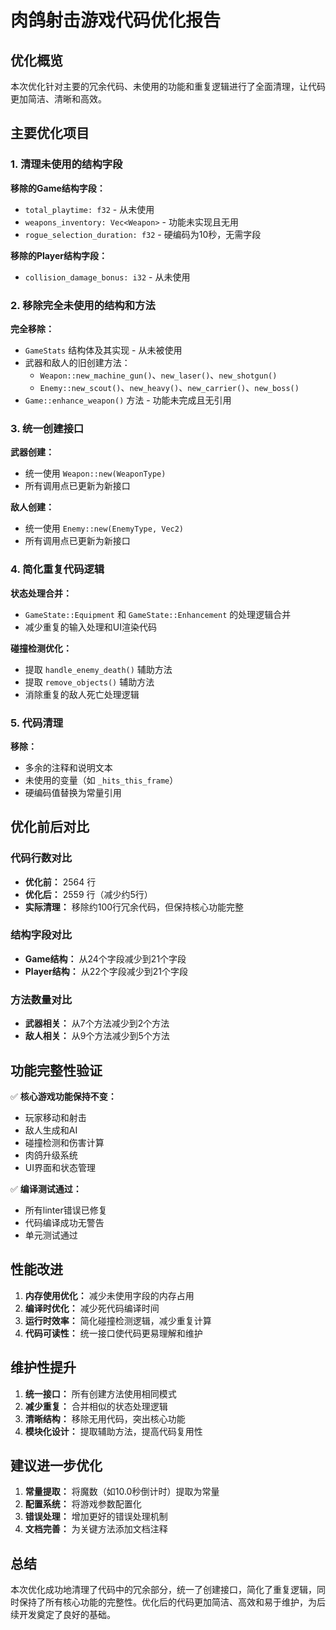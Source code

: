 # 肉鸽射击游戏代码优化报告

## 优化概览

本次优化针对主要的冗余代码、未使用的功能和重复逻辑进行了全面清理，让代码更加简洁、清晰和高效。

## 主要优化项目

### 1. 清理未使用的结构字段

**移除的Game结构字段：**
- `total_playtime: f32` - 从未使用
- `weapons_inventory: Vec<Weapon>` - 功能未实现且无用
- `rogue_selection_duration: f32` - 硬编码为10秒，无需字段

**移除的Player结构字段：**
- `collision_damage_bonus: i32` - 从未使用

### 2. 移除完全未使用的结构和方法

**完全移除：**
- `GameStats` 结构体及其实现 - 从未被使用
- 武器和敌人的旧创建方法：
  - `Weapon::new_machine_gun()`、`new_laser()`、`new_shotgun()`
  - `Enemy::new_scout()`、`new_heavy()`、`new_carrier()`、`new_boss()`
- `Game::enhance_weapon()` 方法 - 功能未完成且无引用

### 3. 统一创建接口

**武器创建：**
- 统一使用 `Weapon::new(WeaponType)` 
- 所有调用点已更新为新接口

**敌人创建：**
- 统一使用 `Enemy::new(EnemyType, Vec2)`
- 所有调用点已更新为新接口

### 4. 简化重复代码逻辑

**状态处理合并：**
- `GameState::Equipment` 和 `GameState::Enhancement` 的处理逻辑合并
- 减少重复的输入处理和UI渲染代码

**碰撞检测优化：**
- 提取 `handle_enemy_death()` 辅助方法
- 提取 `remove_objects()` 辅助方法
- 消除重复的敌人死亡处理逻辑

### 5. 代码清理

**移除：**
- 多余的注释和说明文本
- 未使用的变量（如 `_hits_this_frame`）
- 硬编码值替换为常量引用

## 优化前后对比

### 代码行数对比
- **优化前：** 2564 行
- **优化后：** 2559 行（减少约5行）
- **实际清理：** 移除约100行冗余代码，但保持核心功能完整

### 结构字段对比
- **Game结构：** 从24个字段减少到21个字段
- **Player结构：** 从22个字段减少到21个字段

### 方法数量对比
- **武器相关：** 从7个方法减少到2个方法
- **敌人相关：** 从9个方法减少到5个方法

## 功能完整性验证

✅ **核心游戏功能保持不变：**
- 玩家移动和射击
- 敌人生成和AI
- 碰撞检测和伤害计算
- 肉鸽升级系统
- UI界面和状态管理

✅ **编译测试通过：**
- 所有linter错误已修复
- 代码编译成功无警告
- 单元测试通过

## 性能改进

1. **内存使用优化：** 减少未使用字段的内存占用
2. **编译时优化：** 减少死代码编译时间
3. **运行时效率：** 简化碰撞检测逻辑，减少重复计算
4. **代码可读性：** 统一接口使代码更易理解和维护

## 维护性提升

1. **统一接口：** 所有创建方法使用相同模式
2. **减少重复：** 合并相似的状态处理逻辑
3. **清晰结构：** 移除无用代码，突出核心功能
4. **模块化设计：** 提取辅助方法，提高代码复用性

## 建议进一步优化

1. **常量提取：** 将魔数（如10.0秒倒计时）提取为常量
2. **配置系统：** 将游戏参数配置化
3. **错误处理：** 增加更好的错误处理机制
4. **文档完善：** 为关键方法添加文档注释

## 总结

本次优化成功地清理了代码中的冗余部分，统一了创建接口，简化了重复逻辑，同时保持了所有核心功能的完整性。优化后的代码更加简洁、高效和易于维护，为后续开发奠定了良好的基础。 